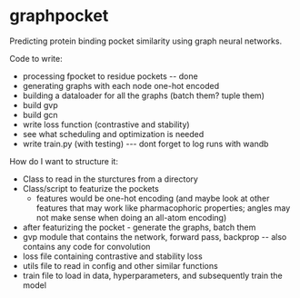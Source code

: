 # graphpocket
Predicting protein binding pocket similarity using graph neural networks.

Code to write:

- processing fpocket to residue pockets -- done
- generating graphs with each node one-hot encoded
- building a dataloader for all the graphs (batch them? tuple them)
- build gvp
- build gcn
- write loss function (contrastive and stability)
- see what scheduling and optimization is needed
- write train.py (with testing) --- dont forget to log runs with wandb


How do I want to structure it:

- Class to read in the sturctures from a directory
- Class/script to featurize the pockets
    - features would be one-hot encoding (and maybe look at other features that may work like pharmacophoric properties; angles may not make sense when doing an all-atom encoding)
- after featurizing the pocket - generate the graphs, batch them
- gvp module that contains the network, forward pass, backprop -- also contains any code for convolution
- loss file containing contrastive and stability loss
- utils file to read in config and other similar functions
- train file to load in data, hyperparameters, and subsequently train the model
